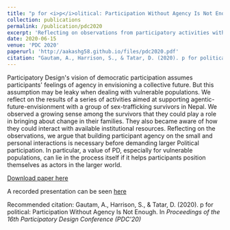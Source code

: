 ```yaml
---
title: "p for <i>p</i>olitical: Participation Without Agency Is Not Enough"
collection: publications
permalink: /publication/pdc2020
excerpt: 'Reflecting on observations from participatory activities with a group of sex-trafficking survivors, we argue that building participant agency on the small and personal interactions is necessary before engaging in larger Political participation. [Link to the recorded presentation.](https://youtu.be/8WO7lJYikhg)'
date: 2020-06-15
venue: 'PDC 2020'
paperurl: 'http://aakashg58.github.io/files/pdc2020.pdf'
citation: "Gautam, A., Harrison, S., & Tatar, D. (2020). p for political: Participation Without Agency Is Not Enough. In <i>Proceedings of the 16th Participatory Design Conference (PDC'20)</i>"
---
```

Participatory Design's vision of democratic participation assumes participants' feelings of agency in envisioning a collective future.  But this assumption may be leaky when dealing with vulnerable populations.  We reflect on the results of a series of activities aimed at supporting agentic-future-envisionment with a group of sex-trafficking survivors in Nepal. We observed a growing sense among the survivors that they could play a role in bringing about change in their families.  They also became aware of how they could interact with available institutional resources. Reflecting on the observations, we argue that building participant agency on the small and personal interactions is necessary before demanding larger Political participation. In particular, a value of PD, especially for vulnerable populations, can lie in the process itself if it helps participants position themselves as actors in the larger world. 

[Download paper here](http://aakashg58.github.io/files/pdc2020.pdf) 

A recorded presentation can be seen [here](https://youtu.be/8WO7lJYikhg)

Recommended citation: Gautam, A., Harrison, S., & Tatar, D. (2020). p for political: Participation Without Agency Is Not Enough. In <i>Proceedings of the 16th Participatory Design Conference (PDC'20)</i>